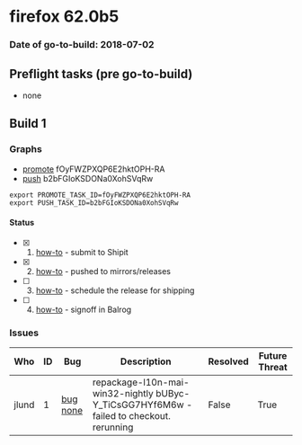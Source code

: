 # firefox 62.0b5

### Date of go-to-build: 2018-07-02

## Preflight tasks (pre go-to-build)
- none

## Build 1  

### Graphs
* [promote](https://tools.taskcluster.net/push-inspector/#/fOyFWZPXQP6E2hktOPH-RA) fOyFWZPXQP6E2hktOPH-RA
* [push](https://tools.taskcluster.net/push-inspector/#/b2bFGIoKSDONa0XohSVqRw) b2bFGIoKSDONa0XohSVqRw
```
export PROMOTE_TASK_ID=fOyFWZPXQP6E2hktOPH-RA
export PUSH_TASK_ID=b2bFGIoKSDONa0XohSVqRw
```


#### Status
- [x] 1.  [how-to](https://wiki.mozilla.org/Release:Release_Automation_on_Mercurial:Starting_a_Release#Submit_to_Ship_It)  - submit to Shipit
- [x] 2.  [how-to](https://github.com/mozilla-releng/releasewarrior-2.0/blob/master/docs/release-promotion/desktop/howto.md#push-artifacts-to-releases-directory)  - pushed to mirrors/releases
- [ ] 3.  [how-to](https://github.com/mozilla-releng/releasewarrior-2.0/blob/master/docs/release-promotion/desktop/howto.md#ship-the-release)  - schedule the release for shipping
- [ ] 4.  [how-to](https://github.com/mozilla-releng/releasewarrior-2.0/blob/master/docs/release-promotion/desktop/howto.md#obtain-sign-offs-for-changes)  - signoff in Balrog

### Issues
| Who                 | ID               | Bug                                                                 | Description                | Resolved                | Future Threat                |
| ------------------- | ---------------- | ------------------------------------------------------------------- | -------------------------- | ----------------------- | ---------------------------- |
| jlund  | 1 | [bug none](https://bugzil.la/none)        | repackage-l10n-mai-win32-nightly bUByc-Y_TiCsGG7HYf6M6w - failed to checkout. rerunning | False | True |


